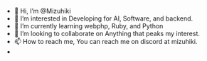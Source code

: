 - 👋 Hi, I’m @Mizuhiki
- 👀 I’m interested in Developing for AI, Software, and backend.
- 🌱 I’m currently learning webphp, Ruby, and Python
- 💞️ I’m looking to collaborate on Anything that peaks my interest. 
- 📫 How to reach me, You can reach me on discord at mizuhiki.
- 

<!---
The Read me for Suki's profile on github 
--->

